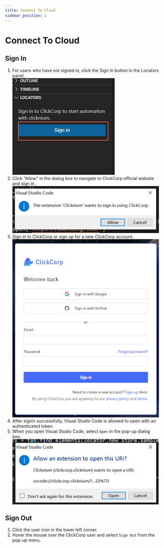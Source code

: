 ```yaml
---
title: Connect To Cloud
sidebar_position: 1
---
```

# Connect To Cloud

## Sign In
1. For users who have not signed in, click the Sign In button in the Locators panel.  
   ![vscode sign in](../../img/vscode-sign-in.png)
2. Click "Allow" in the dialog box to navigate to ClickCorp official website and sign in .  
   ![confirm dialog](../../img/vscode-sign-in-dialog.png)
3. Sign in to ClickCorp or sign up for a new ClickCorp account.  
   ![clickcorp site](../../img/vscode-clickcorp-site.png)
4. After signin successfully, Visual Studio Code is allowed to open with an authenticated token.  
5. When you open Visual Studio Code, select `Open` in the pop-up dialog box.  
   ![clickcorp site](../../img/vscode-open-uri.png)

## Sign Out
1. Click the user icon in the lower left corner.  
2. Hover the mouse over the ClickCorp user and select `Sign Out` from the pop-up menu.  